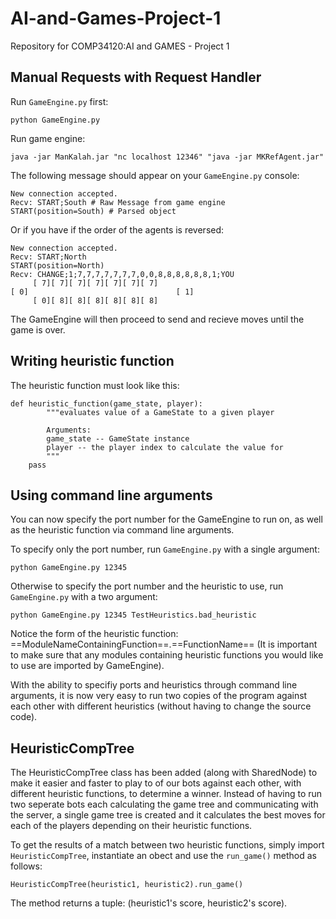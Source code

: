 
# AI-and-Games-Project-1

Repository for COMP34120:AI and GAMES - Project 1

  

## Manual Requests with Request Handler

Run `GameEngine.py` first:

  ```python GameEngine.py```

Run game engine:

```java -jar ManKalah.jar "nc localhost 12346" "java -jar MKRefAgent.jar"```

The following message should appear on your `GameEngine.py` console:
```
New connection accepted.
Recv: START;South # Raw Message from game engine
START(position=South) # Parsed object
```
Or if you have if the order of the agents is reversed:
```
New connection accepted.
Recv: START;North
START(position=North)
Recv: CHANGE;1;7,7,7,7,7,7,7,0,0,8,8,8,8,8,8,1;YOU
     [ 7][ 7][ 7][ 7][ 7][ 7][ 7]
[ 0]                                 [ 1]
     [ 0][ 8][ 8][ 8][ 8][ 8][ 8]

```

The GameEngine will then proceed to send and recieve moves until the game is over.

## Writing heuristic function

The heuristic function must look like this:

```
def heuristic_function(game_state, player):
        """evaluates value of a GameState to a given player

        Arguments:
        game_state -- GameState instance
        player -- the player index to calculate the value for
        """
    pass
```

## Using command line arguments

You can now specify the port number for the GameEngine to run on, as well as the heuristic function via command line arguments.

To specify only the port number, run `GameEngine.py` with a single argument:

  ```python GameEngine.py 12345```

Otherwise to specify the port number and the heuristic to use, run `GameEngine.py` with a two argument:

  ```python GameEngine.py 12345 TestHeuristics.bad_heuristic```
  
Notice the form of the heuristic function:
==ModuleNameContainingFunction==.==FunctionName==
(It is important to make sure that any modules containing heuristic functions you would like to use are imported by GameEngine).

With the ability to specifiy ports and heuristics through command line arguments, it is now very easy to run two copies of the program against each other with different heuristics (without having to change the source code).

## HeuristicCompTree
The HeuristicCompTree class has been added (along with SharedNode) to make it easier and faster to play to of our bots against each other, with different heuristic functions, to determine a winner. 
Instead of having to run two seperate bots each calculating the game tree and communicating with the server, a single game tree is created and it calculates the best moves for each of the players depending on their heuristic functions.

To get the results of a match between two heuristic functions, simply import `HeuristicCompTree`, instantiate an obect and use the `run_game()` method as follows:

```
HeuristicCompTree(heuristic1, heuristic2).run_game()
```

The method returns a tuple: (heuristic1's score, heuristic2's score).
